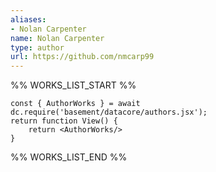 ```yaml
---
aliases:
- Nolan Carpenter
name: Nolan Carpenter
type: author
url: https://github.com/nmcarp99
---
```



%% WORKS_LIST_START %%

```datacorejsx
const { AuthorWorks } = await dc.require('basement/datacore/authors.jsx');
return function View() {
    return <AuthorWorks/>
}
```
%% WORKS_LIST_END %%